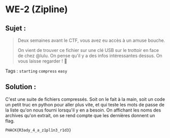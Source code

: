 # WE-2 (Zipline)

## Sujet :

> Deux semaines avant le CTF, vous avez eu accès à un amuse bouche.
>
> On vient de trouver ce fichier sur une clé USB sur le trottoir en face de chez @lulu.
> On pense qu'il y a des infos intéressantes dessus. On vous laisse regarder ! :eyes:

Tags : `starting` `compress` `easy`

## Solution :

C'est une suite de fichiers compressés.
Soit on le fait à la main, soit un code un petit truc en python pour aller plus vite, et qui teste les mots de passe de la liste qu'on nous fourni lorsqu'il y en a besoin.
On affichant les noms des archives qu'on extrait, on se rend compte que les dernières donnent un flag.

`PHACK{R3ady_4_a_z1pl1n3_r1d3}`
